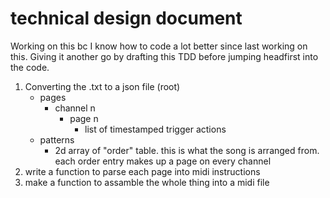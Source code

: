 
# technical design document

Working on this bc I know how to code a lot better since last working on this. Giving it another go by drafting this TDD before jumping headfirst into the code.

1. Converting the .txt to a json file
(root)
	- pages
		- channel n
			- page n
				- list of timestamped trigger actions
	- patterns
		- 2d array of "order" table. this is what the song is arranged from. each order entry makes up a page on every channel
2. write a function to parse each page into midi instructions
3. make a function to assamble the whole thing into a midi file